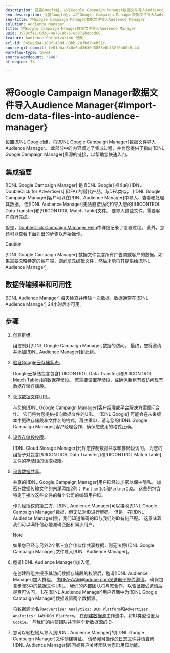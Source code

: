 ```yaml
---
description: 设置Google组，以将Google Campaign Manager数据文件导入Audience Manager。 此部分中的内容概述了集成过程，并为您提供指向Google Campaign Manager资源的链接，以帮助您快速入门。
seo-description: 设置Google组，以将Google Campaign Manager数据文件导入Audience Manager。 此部分中的内容概述了集成过程，并为您提供指向Google Campaign Manager资源的链接，以帮助您快速入门。
seo-title: 将Google Campaign Manager数据文件导入Audience Manager
solution: Audience Manager
title: 将Google Campaign Manager数据文件导入Audience Manager
uuid: 3578cfe1-6d30-4a73-ab75-8d272bebcd60
feature: Audience Optimization 报表
exl-id: 045eed94-100f-460d-83bb-78fbd7beb51c
source-git-commit: fe01ebac8c0d0ad3630d3853e0bf32f0b00f6a44
workflow-type: tm+mt
source-wordcount: '648'
ht-degree: 3%

---
```


# 将Google Campaign Manager数据文件导入Audience Manager{#import-dcm-data-files-into-audience-manager}

设置[!DNL Google]组，将[!DNL Google Campaign Manager]数据文件导入Audience Manager。 此部分中的内容概述了集成过程，并为您提供了指向[!DNL Google Campaign Manager]资源的链接，以帮助您快速入门。

## 集成摘要

[!DNL Google Campaign Manager] 是 [!DNL Google] 推出的 [!DNL DoubleClick for Advertisers] (DFA) 的替代产品。与DFA类似， [!DNL Google Campaign Manager]客户可以在[!DNL Audience Manager]中导入、查看和处理其数据。 但[!DNL Audience Manager]无法直接访问和导入您的[!UICONTROL Data Transfer]和[!UICONTROL Match Table]文件。 要导入这些文件，需要客户自行完成。

但是，[DoubleClick Campaign Manager Help](https://support.google.com/dcm/partner/answer/2941575?hl=en&amp;ref_topic=6107456)中详细记录了设置过程。 此外，您还可以查看下面列出的步骤以开始操作。

>[!CAUTION]
>
>[!DNL Google Campaign Manager] 数据文件包含所有广告商或客户的数据。如果需要忽略特定的客户端，则必须先编辑文件，然后才能将其提供给[!DNL Audience Manager]。

## 数据传输频率和可用性

[!DNL Audience Manager] 每天检查并传输一次数据。数据通常在[!DNL Audience Manager] 24小时后才可用。

## 步骤

1. [创建群组](https://support.google.com/dcm/partner/answer/3370419?hl=en&amp;ref_topic=6107456).

   组控制对[!DNL Google Campaign Manager]数据的访问。 最终，您将邀请并添加[!DNL Audience Manager]到此组。

1. [验证Google云存储状态](https://support.google.com/dcm/partner/answer/3370481?hl=en&amp;ref_topic=6107456)。

   Google云存储包含包含[!UICONTROL Data Transfer]和[!UICONTROL Match Tables]的数据存储段。 您需要设置存储段，或确保新组有权访问现有数据存储存储段。

1. [获取数据文件URL](https://support.google.com/dcm/partner/answer/3370482?hl=en&amp;ref_topic=6107456)。

   与您的[!DNL Google Campaign Manager]客户经理或平台解决方案顾问合作。 它们将为您提供指向数据文件的URL。 [!DNL Google] 可能会在未来版本中更改存储段和文件名的格式。再次重申，请与您的[!DNL Google Campaign Manager]客户经理合作，确保您使用的格式正确。

1. [设置存储段权限](https://cloud.google.com/storage/docs/cloud-console?csw=1#_bucketpermission)。

   [!DNL Cloud Storage Manager]允许您控制数据共享和存储段访问。 为您的组授予对包含[!UICONTROL Data Transfer]和[!UICONTROL Match Table]文件的存储段的读取权限。

1. [设置数据共享](https://support.google.com/dcm/partner/answer/6206106?hl=en)。

   共享的[!DNL Google Campaign Manager]用户ID经过加密以保护隐私。 加密在数据传输文件的末尾添加2列： `PartnerId1`和`PartnerId2`。 这些列包含特定于接收这些文件的每个公司的编码用户ID。

   作为经授权的第三方，[!DNL Audience Manager]可以接收[!DNL Google Campaign Manager]数据，但无法对ID进行解码。 但是，在[!DNL Audience Manager]侧，我们知道编码的ID与我们的ID有何匹配。 这意味着我们可以满怀信心地准确匹配和同步用户。

   >[!NOTE]
   >如果您已经与另外2个第三方合作伙伴共享数据，则无法将[!DNL Google Campaign Manager]文件导入[!DNL Audience Manager]。

1. 邀请[!DNL Audience Manager]加入组。

   在创建群组并授予其访问数据存储段的权限后，邀请[!DNL Audience Manager]加入群组。 向DFA-AAM@adobe.com发送电子邮件邀请。 确保包含步骤3中的数据文件URL。 我们的内部团队将与您合作，以验证接受邀请后是否可访问。 1.在[!DNL Audience Manager]用户界面中为[!DNL Google Campaign Manager]数据设置两个数据源。

   将数据源命名为`Advertiser Analytics: DCM Platform`和`Advertiser Analytics: AAM+DCM Platform`。 在[创建数据源](../../../features/manage-datasources.md#create-data-source)工作流中，将ID类型设置为`Cookie`。 与我们的内部团队共享两个新数据源的ID。

1. 您可以轻松地从导入到[!DNL Audience Manager]的[!DNL Google Campaign Manager]文件创建特征。 请参阅[可操作的日志文件](../../../integration/media-data-integration/actionable-log-files.md)并请咨询[!DNL Audience Manager]顾问或客户关怀团队为您启用该功能。
